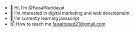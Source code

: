 - 👋 Hi, I’m @FaisalNuridayat
- 👀 I’m interested in digital marketing and web development
- 🌱 I’m currently learning javascript
- 📫 How to reach me faisaltoped21@gmail.com

<!---
FaisalNuridayat/FaisalNuridayat is a ✨ special ✨ repository because its `README.md` (this file) appears on your GitHub profile.
You can click the Preview link to take a look at your changes.
--->
